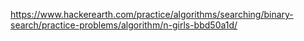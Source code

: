 https://www.hackerearth.com/practice/algorithms/searching/binary-search/practice-problems/algorithm/n-girls-bbd50a1d/
